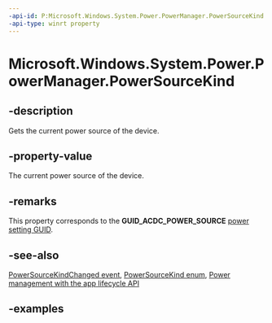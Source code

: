 ```yaml
---
-api-id: P:Microsoft.Windows.System.Power.PowerManager.PowerSourceKind
-api-type: winrt property
---
```


# Microsoft.Windows.System.Power.PowerManager.PowerSourceKind

<!--
public static Microsoft.Windows.System.Power.PowerSourceKind PowerSourceKind { get; }
-->


## -description

Gets the current power source of the device.

## -property-value

The current power source of the device.

## -remarks

This property corresponds to the **GUID_ACDC_POWER_SOURCE** [power setting GUID](/windows/win32/power/power-setting-guids).

## -see-also

[PowerSourceKindChanged event](powermanager_powersourcekindchanged.md), [PowerSourceKind enum](powersourcekind.md), [Power management with the app lifecycle API](/windows/apps/windows-app-sdk/applifecycle/applifecycle-power)

## -examples


